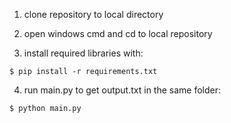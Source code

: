 1. clone repository to local directory

2. open windows cmd and cd to local repository

3. install required libraries with:
```shell
$ pip install -r requirements.txt
```
4. run main.py to get output.txt in the same folder:
```shell
$ python main.py
```
